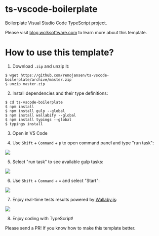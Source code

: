 # ts-vscode-boilerplate
Boilerplate Visual Studio Code TypeScript project.

Please visit [blog.wolksoftware.com](http://blog.wolksoftware.com/setting-up-your-typescript-vs-code-development-environment) to learn more about this template.

# How to use this template?

1) Download `.zip` and unzip it:
```
$ wget https://github.com/remojansen/ts-vscode-boilerplate/archive/master.zip
$ unzip master.zip
```

2) Install dependencies and their type definitions:
```
$ cd ts-vscode-boilerplate
$ npm install
$ npm install gulp --global
$ npm install wallabify --global
$ npm install typings --global
$ typings install
```

3) Open in VS Code

4) Use `Shift` + `Command` + `p` to open command panel and type "run task":

![](https://raw.githubusercontent.com/remojansen/ts-vscode-boilerplate/master/assets/run-task.png)

5) Select "run task" to see available gulp tasks:

![](https://raw.githubusercontent.com/remojansen/ts-vscode-boilerplate/master/assets/task-list.png)

6) Use `Shift` + `Command` + `=` and select "Start":

![](https://raw.githubusercontent.com/remojansen/ts-vscode-boilerplate/master/assets/enable-wallaby.png)

7) Enjoy real-time tests results powered by [Wallaby.js](http://wallabyjs.com/):
 
![](https://raw.githubusercontent.com/remojansen/ts-vscode-boilerplate/master/assets/wallaby.gif)
 
8) Enjoy coding with TypeScript!

Please send a PR! If you know how to make this template better.
